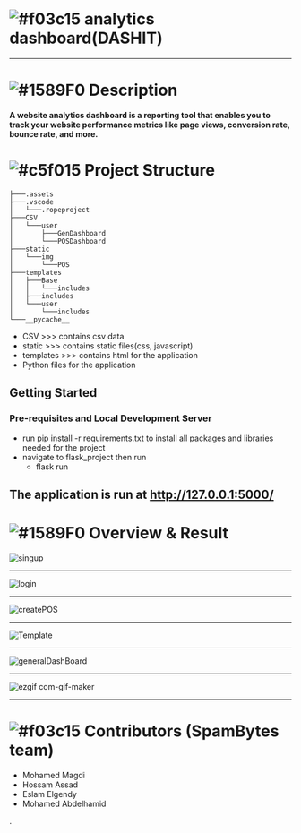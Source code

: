  # ![#f03c15](https://via.placeholder.com/15/f03c15/000000?text=+) analytics dashboard(DASHIT) 
 <hr>

 # ![#1589F0](https://via.placeholder.com/15/1589F0/000000?text=+) Description 

**A website analytics dashboard is a reporting tool that enables you to track your website performance metrics like page views, conversion rate, bounce rate, and more.** 


# ![#c5f015](https://via.placeholder.com/15/c5f015/000000?text=+) Project Structure
```
├───.assets
├───.vscode
│   └───.ropeproject
├───CSV
│   └───user
│       ├───GenDashboard
│       └───POSDashboard
├───static
│   └───img
│       └───POS
├───templates
│   ├───Base
│   │   └───includes
│   ├───includes
│   └───user
│       └───includes
└───__pycache__
```
* CSV >>> contains csv data 
* static >>> contains static files(css, javascript)
* templates >>> contains html for the application 
* Python files for the application 

## Getting Started
### Pre-requisites and Local Development Server
* run pip install -r requirements.txt to install all packages and libraries needed for the project 
* navigate to flask_project then run 
     * flask run 
  
## The application is run at http://127.0.0.1:5000/

# ![#1589F0](https://via.placeholder.com/15/1589F0/000000?text=+) Overview & Result

 ![singup](https://user-images.githubusercontent.com/41721894/114431352-b143c700-9bbf-11eb-833b-bbf41c18a0ec.gif) <hr>
 ![login](https://user-images.githubusercontent.com/41721894/114431623-fec03400-9bbf-11eb-840a-aefdc7d9be69.gif) <hr>
 ![createPOS](https://user-images.githubusercontent.com/41721894/114431560-ebad6400-9bbf-11eb-973d-aa70c3a12c78.gif) <hr>
 ![Template](https://user-images.githubusercontent.com/41721894/114431470-cf112c00-9bbf-11eb-999f-f9b84ff64d39.gif) <hr>
 ![generalDashBoard](https://user-images.githubusercontent.com/41721894/114445358-46e75280-9bd0-11eb-80bd-b18a796e105c.gif) <hr>
 ![ezgif com-gif-maker](https://user-images.githubusercontent.com/41721894/114450006-c3306480-9bd5-11eb-9aec-cc2f611e83e4.gif) <hr>

 


# ![#f03c15](https://via.placeholder.com/15/f03c15/000000?text=+) Contributors (SpamBytes team)
* Mohamed Magdi
* Hossam Assad
* Eslam Elgendy
* Mohamed Abdelhamid 
  


.
